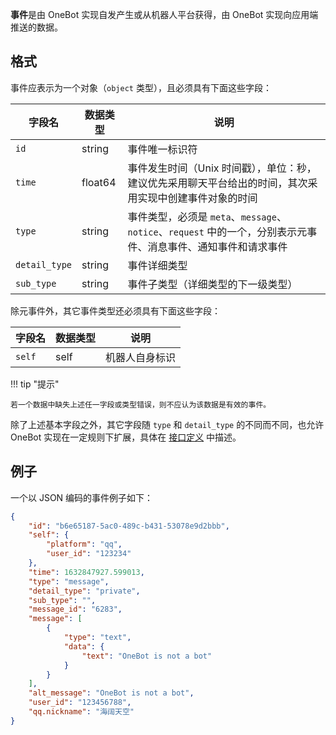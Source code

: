 **事件**是由 OneBot 实现自发产生或从机器人平台获得，由 OneBot 实现向应用端推送的数据。

## 格式

事件应表示为一个对象（`object` 类型），且必须具有下面这些字段：

字段名 | 数据类型 | 说明
--- | --- | ---
`id` | string | 事件唯一标识符
`time` | float64 | 事件发生时间（Unix 时间戳），单位：秒，建议优先采用聊天平台给出的时间，其次采用实现中创建事件对象的时间
`type` | string | 事件类型，必须是 `meta`、`message`、`notice`、`request` 中的一个，分别表示元事件、消息事件、通知事件和请求事件
`detail_type` | string | 事件详细类型
`sub_type` | string | 事件子类型（详细类型的下一级类型）

除元事件外，其它事件类型还必须具有下面这些字段：

字段名 | 数据类型 | 说明
--- | --- | ---
`self` | self | 机器人自身标识

!!! tip "提示"

    若一个数据中缺失上述任一字段或类型错误，则不应认为该数据是有效的事件。

除了上述基本字段之外，其它字段随 `type` 和 `detail_type` 的不同而不同，也允许 OneBot 实现在一定规则下扩展，具体在 [接口定义](../../interface/index.md) 中描述。

## 例子

一个以 JSON 编码的事件例子如下：

```json
{
    "id": "b6e65187-5ac0-489c-b431-53078e9d2bbb",
    "self": {
        "platform": "qq",
        "user_id": "123234"
    },
    "time": 1632847927.599013,
    "type": "message",
    "detail_type": "private",
    "sub_type": "",
    "message_id": "6283",
    "message": [
        {
            "type": "text",
            "data": {
                "text": "OneBot is not a bot"
            }
        }
    ],
    "alt_message": "OneBot is not a bot",
    "user_id": "123456788",
    "qq.nickname": "海阔天空"
}
```
